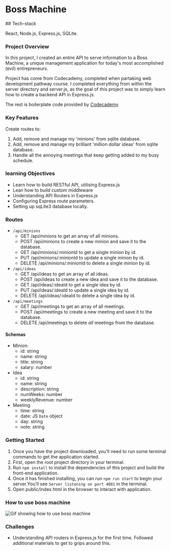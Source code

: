 # Boss Machine 

## Tech-stack

React, Node.js, Express.js, SQLite. 

### Project Overview

In this project, I created an entire API to serve information to a Boss Machine, a unique management application for today's most accomplished (evil) entrepreneurs. 

Project has come from Codecademy, completed when partaking web development pathway course. I completed everything from within the server directory and server.js, as the goal of this project was to simply learn how to create a backend API in Express.js.

The rest is boilerplate code provided by <a href="https://s3.amazonaws.com/codecademy-content/PRO/skill-paths/backend-javascript/projects/boss-machine/project-4-boss-machine-start.zip" target="_blank">Codecademy</a>

### Key Features 

Create routes to:

1. Add, remove and manage my 'minions' from sqlite database.
2. Add, remove and manage my brilliant 'million dollar ideas' from sqlite database.
3. Handle all the annoying meetings that keep getting added to my busy schedule.

### learning Objectives

* Learn how to build RESTful API, utilising Express.js 
* Lean how to build custom middleware 
* Understanding API Routers in Express.js
* Configuring Express route parameters. 
* Setting up sqLite3 database locally.

### Routes

- `/api/minions`
  - GET /api/minions to get an array of all minions.
  - POST /api/minions to create a new minion and save it to the database.
  - GET /api/minions/:minionId to get a single minion by id.
  - PUT /api/minions/:minionId to update a single minion by id.
  - DELETE /api/minions/:minionId to delete a single minion by id.
- `/api/ideas`
  - GET /api/ideas to get an array of all ideas.
  - POST /api/ideas to create a new idea and save it to the database.
  - GET /api/ideas/:ideaId to get a single idea by id.
  - PUT /api/ideas/:ideaId to update a single idea by id.
  - DELETE /api/ideas/:ideaId to delete a single idea by id.
- `/api/meetings`
  - GET /api/meetings to get an array of all meetings.
  - POST /api/meetings to create a new meeting and save it to the database.
  - DELETE /api/meetings to delete _all_ meetings from the database.

#### Schemas

- Minion:
  - id: string
  - name: string
  - title: string
  - salary: number
- Idea
  - id: string
  - name: string
  - description: string
  - numWeeks: number
  - weeklyRevenue: number
- Meeting
  - time: string
  - date: JS `Date` object
  - day: string
  - note: string

### Getting Started 

1. Once you have the project downloaded, you'll need to run some terminal commands to get the application started. 
2. First, open the root project directory in your terminal. 
3. Run `npm install` to install the dependencies of this project and build the front-end application. 
4. Once it has finished installing, you can run `npm run start` to begin your server.You'll see `Server listening on port 4001` in the terminal.
5. Open public/index.html in the browser to interact with application. 

### How to use boss machine 

![Gif showing how to use boss machine](https://github.com/CZ32/boss-machine/blob/readme/public/img/boss-machine.gif)

### Challenges 

* Understanding API routers in Express.js for the first time. Followed additional materials to get to grips around this.
